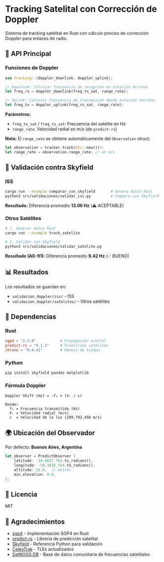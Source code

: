 # Tracking Satelital con Corrección de Doppler

Sistema de tracking satelital en Rust con cálculo preciso de corrección Doppler para enlaces de radio.

## 📡 API Principal

### Funciones de Doppler

```rust
use tracking::{doppler_downlink, doppler_uplink};

// Downlink: Calcular frecuencia de recepción en estación terrena
let freq_rx = doppler_downlink(freq_tx_sat, range_rate);

// Uplink: Calcular frecuencia de transmisión desde estación terrena
let freq_tx = doppler_uplink(freq_rx_sat, range_rate);
```

**Parámetros:**

-   `freq_tx_sat` / `freq_rx_sat`: Frecuencia del satélite en Hz
-   `range_rate`: Velocidad radial en m/s (de `predict-rs`)

**Nota:** El `range_rate` se obtiene automáticamente del `Observation` struct:

```rust
let observation = tracker.track(Utc::now())?;
let range_rate = observation.range_rate; // en m/s
```

## 🔬 Validación contra Skyfield

### ISS

```bash
cargo run --example comparar_con_skyfield       # Genera datos Rust
python3 src/validaciones/validar_iss.py         # Compara con Skyfield
```

**Resultado:** Diferencia promedio **13.06 Hz** (⚠️ ACEPTABLE)

### Otros Satélites

```bash
# 1. Generar datos Rust
cargo run --example track_satelite

# 2. Validar con Skyfield
python3 src/validaciones/validar_satelite.py
```

**Resultado (AO-91):** Diferencia promedio **9.42 Hz** (✅ BUENO)

## 📊 Resultados

Los resultados se guardan en:

-   `validacion_doppler/iss/` - ISS
-   `validacion_doppler/satelites/` - Otros satélites

## 🔧 Dependencias

### Rust

```toml
sgp4 = "2.3.0"           # Propagación orbital
predict-rs = "0.1.1"     # Predicción satélites
chrono = "0.4.41"        # Manejo de tiempo
```

### Python

```bash
pip install skyfield pandas matplotlib
```

### Fórmula Doppler

```
Doppler Shift (Hz) = -f₀ × (Vᵣ / c)

Donde:
  f₀ = Frecuencia transmitida (Hz)
  Vᵣ = Velocidad radial (m/s)
  c  = Velocidad de la luz (299,792,458 m/s)
```

## 🌍 Ubicación del Observador

Por defecto: **Buenos Aires, Argentina**

```rust
let observer = PredictObserver {
    latitude: -34.6037_f64.to_radians(),
    longitude: -58.3816_f64.to_radians(),
    altitude: 25.0,  // metros
    min_elevation: 0.0,
};
```

## 📝 Licencia

MIT

## 🙏 Agradecimientos

-   [sgp4](https://github.com/adjika-oss/sgp4) - Implementación SGP4 en Rust
-   [predict-rs](https://github.com/wose/predict-rs) - Librería de predicción satelital
-   [Skyfield](https://rhodesmill.org/skyfield/) - Referencia Python para validación
-   [CelesTrak](https://celestrak.org/) - TLEs actualizados
-   [SatNOGS DB](https://db.satnogs.org/) - Base de datos comunitaria de frecuencias satelitales
